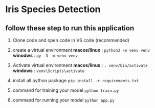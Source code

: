 # Iris Species Detection



## follow these step to run this application 
 
1. Clone code  and open code in VS code (recommended)
2. create a virtual environment 
   **macos/linux** : `python3 -m venv venv`
   **winodws** : `py -3 -m venv venv`
3. Activate virtual environment 
   **macos/linux** :  `. venv/bin/activate`
   **windows** : `venv\Scripts\activate`
   
4. install all python package 
   `pip install -r requirements.txt`
5. command for training your model
   `python train.py`
6. command for running your model 
    `python app.py`
